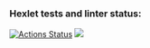 ### Hexlet tests and linter status:

[![Actions Status](https://github.com/georgy-p/frontend-project-lvl1/workflows/hexlet-check/badge.svg)](https://github.com/georgy-p/frontend-project-lvl1/actions)
<a href="https://codeclimate.com/github/codeclimate/codeclimate/maintainability"><img src="https://api.codeclimate.com/v1/badges/a99a88d28ad37a79dbf6/maintainability" /></a>
